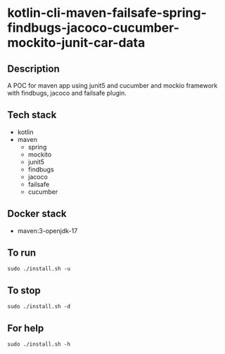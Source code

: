# kotlin-cli-maven-failsafe-spring-findbugs-jacoco-cucumber-mockito-junit-car-data

## Description
A POC for maven app using junit5
and cucumber and mockio framework
 with findbugs,
jacoco and failsafe plugin.

## Tech stack
- kotlin
- maven
	- spring
	- mockito
  - junit5
  - findbugs
  - jacoco
  - failsafe
  - cucumber

## Docker stack
- maven:3-openjdk-17

## To run
`sudo ./install.sh -u`

## To stop
`sudo ./install.sh -d`

## For help
`sudo ./install.sh -h`
